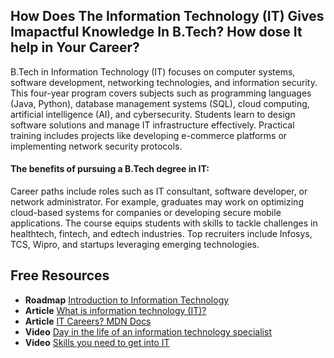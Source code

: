## How Does The Information Technology (IT) Gives Imapactful Knowledge In B.Tech? How dose It help in Your Career?

B.Tech in Information Technology (IT) focuses on computer systems, software development, networking technologies, and information security. This four-year program covers subjects such as programming languages (Java, Python), database management systems (SQL), cloud computing, artificial intelligence (AI), and cybersecurity. Students learn to design software solutions and manage IT infrastructure effectively. Practical training includes projects like developing e-commerce platforms or implementing network security protocols.

#### The benefits of pursuing a B.Tech degree in IT:
Career paths include roles such as IT consultant, software developer, or network administrator. For example, graduates may work on optimizing cloud-based systems for companies or developing secure mobile applications. The course equips students with skills to tackle challenges in healthtech, fintech, and edtech industries. Top recruiters include Infosys, TCS, Wipro, and startups leveraging emerging technologies.


## Free Resources  

- **Roadmap** [Introduction to Information Technology](https://roadmap.sh/internet)  
- **Article** [What is information technology (IT)?](https://www.ibm.com/topics/information-technology)  
- **Article** [IT Careers? MDN Docs](https://www.bls.gov/ooh/computer-and-information-technology/home.htm)  
- **Video** [Day in the life of an information technology specialist](https://www.youtube.com/watch?v=WifJ3f7_vLY)
- **Video** [Skills you need to get into IT](https://www.youtube.com/watch?v=rW0ITfL14Xo)
